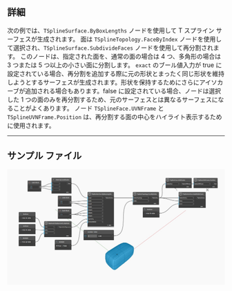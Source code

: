 <!--- Autodesk.DesignScript.Geometry.TSpline.TSplineSurface.SubdivideFaces --->
<!--- WKY3SVAE74IVMZW7MVT4F5TGIUFXAGA2W2FN6Q6PACG3NH6AMVFA --->
## 詳細
次の例では、`TSplineSurface.ByBoxLengths` ノードを使用して T スプライン サーフェスが生成されます。
面は `TSplineTopology.FaceByIndex` ノードを使用して選択され、`TSplineSurface.SubdivideFaces` ノードを使用して再分割されます。
このノードは、指定された面を、通常の面の場合は 4 つ、多角形の場合は 3 つまたは 5 つ以上の小さい面に分割します。
`exact` のブール値入力が true に設定されている場合、再分割を追加する際に元の形状とまったく同じ形状を維持しようとするサーフェスが生成されます。形状を保持するためにさらにアイソカーブが追加される場合もあります。false に設定されている場合、ノードは選択した 1 つの面のみを再分割するため、元のサーフェスとは異なるサーフェスになることがよくあります。
ノード `TSplineFace.UVNFrame` と `TSplineUVNFrame.Position` は、再分割する面の中心をハイライト表示するために使用されます。
___
## サンプル ファイル

![TSplineSurface.SubdivideFaces](./WKY3SVAE74IVMZW7MVT4F5TGIUFXAGA2W2FN6Q6PACG3NH6AMVFA_img.jpg)
